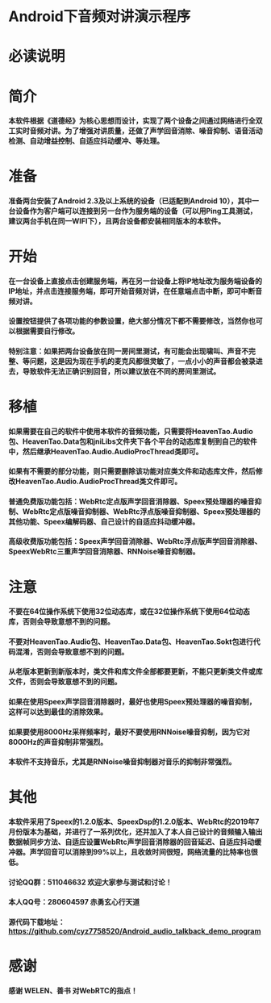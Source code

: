 ﻿# Android下音频对讲演示程序
# 必读说明

# 简介
#### 本软件根据《道德经》为核心思想而设计，实现了两个设备之间通过网络进行全双工实时音频对讲。为了增强对讲质量，还做了声学回音消除、噪音抑制、语音活动检测、自动增益控制、自适应抖动缓冲、等处理。

# 准备
#### 准备两台安装了Android 2.3及以上系统的设备（已适配到Android 10），其中一台设备作为客户端可以连接到另一台作为服务端的设备（可以用Ping工具测试，建议两台手机在同一WIFI下），且两台设备都安装相同版本的本软件。

# 开始
#### 在一台设备上直接点击创建服务端，再在另一台设备上将IP地址改为服务端设备的IP地址，并点击连接服务端，即可开始音频对讲，在任意端点击中断，即可中断音频对讲。
#### 设置按钮提供了各项功能的参数设置，绝大部分情况下都不需要修改，当然你也可以根据需要自行修改。
#### 特别注意：如果把两台设备放在同一房间里测试，有可能会出现啸叫、声音不完整、等问题，这是因为现在手机的麦克风都很灵敏了，一点小小的声音都会被录进去，导致软件无法正确识别回音，所以建议放在不同的房间里测试。

# 移植
#### 如果需要在自己的软件中使用本软件的音频功能，只需要将HeavenTao.Audio包、HeavenTao.Data包和jniLibs文件夹下各个平台的动态库复制到自己的软件中，然后继承HeavenTao.Audio.AudioProcThread类即可。
#### 如果有不需要的部分功能，则只需要删除该功能对应类文件和动态库文件，然后修改HeavenTao.Audio.AudioProcThread类文件即可。
#### 普通免费版功能包括：WebRtc定点版声学回音消除器、Speex预处理器的噪音抑制、WebRtc定点版噪音抑制器、WebRtc浮点版噪音抑制器、Speex预处理器的其他功能、Speex编解码器、自己设计的自适应抖动缓冲器。
#### 高级收费版功能包括：Speex声学回音消除器、WebRtc浮点版声学回音消除器、SpeexWebRtc三重声学回音消除器、RNNoise噪音抑制器。

# 注意
#### 不要在64位操作系统下使用32位动态库，或在32位操作系统下使用64位动态库，否则会导致意想不到的问题。
#### 不要对HeavenTao.Audio包、HeavenTao.Data包、HeavenTao.Sokt包进行代码混淆，否则会导致意想不到的问题。
#### 从老版本更新到新版本时，类文件和库文件全部都要更新，不能只更新类文件或库文件，否则会导致意想不到的问题。
#### 如果在使用Speex声学回音消除器时，最好也使用Speex预处理器的噪音抑制，这样可以达到最佳的消除效果。
#### 如果要使用8000Hz采样频率时，最好不要使用RNNoise噪音抑制，因为它对8000Hz的声音抑制非常强烈。
#### 本软件不支持音乐，尤其是RNNoise噪音抑制器对音乐的抑制非常强烈。

# 其他
#### 本软件采用了Speex的1.2.0版本、SpeexDsp的1.2.0版本、WebRtc的2019年7月份版本为基础，并进行了一系列优化，还并加入了本人自己设计的音频输入输出数据帧同步方法、自适应设置WebRtc声学回音消除器的回音延迟、自适应抖动缓冲器。声学回音可以消除到99%以上，且收敛时间很短，网络流量的比特率也很低。
#### 讨论QQ群：511046632    欢迎大家参与测试和讨论！
#### 本人QQ号：280604597    赤勇玄心行天道
#### 源代码下载地址：https://github.com/cyz7758520/Android_audio_talkback_demo_program

# 感谢
#### 感谢 WELEN、善书 对WebRTC的指点！